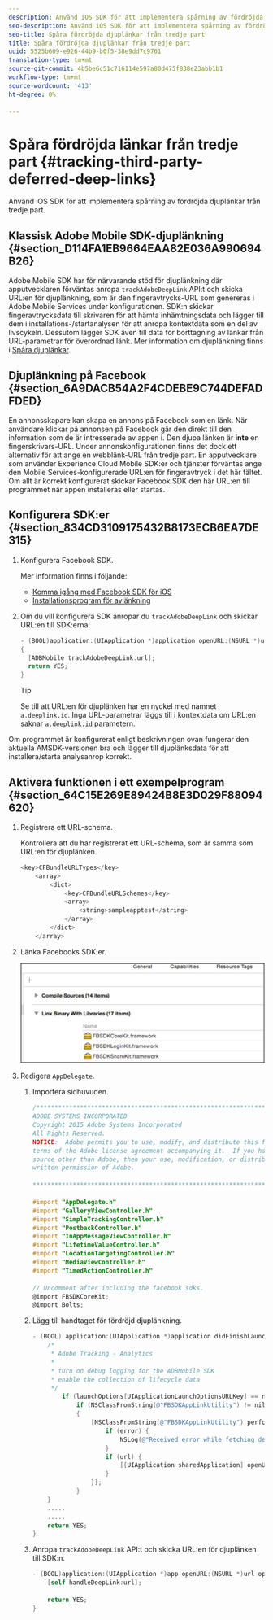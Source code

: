 ```yaml
---
description: Använd iOS SDK för att implementera spårning av fördröjda djuplänkar från tredje part.
seo-description: Använd iOS SDK för att implementera spårning av fördröjda djuplänkar från tredje part.
seo-title: Spåra fördröjda djuplänkar från tredje part
title: Spåra fördröjda djuplänkar från tredje part
uuid: 5525b609-e926-44b9-b0f5-38e9dd7c9761
translation-type: tm+mt
source-git-commit: 4b5be6c51c716114e597a80d475f838e23abb1b1
workflow-type: tm+mt
source-wordcount: '413'
ht-degree: 0%

---
```



# Spåra fördröjda länkar från tredje part {#tracking-third-party-deferred-deep-links}

Använd iOS SDK för att implementera spårning av fördröjda djuplänkar från tredje part.

## Klassisk Adobe Mobile SDK-djuplänkning {#section_D114FA1EB9664EAA82E036A990694B26}

Adobe Mobile SDK har för närvarande stöd för djuplänkning där apputvecklaren förväntas anropa `trackAdobeDeepLink` API:t och skicka URL:en för djuplänkning, som är den fingeravtrycks-URL som genereras i Adobe Mobile Services under konfigurationen. SDK:n skickar fingeravtrycksdata till skrivaren för att hämta inhämtningsdata och lägger till dem i installations-/startanalysen för att anropa kontextdata som en del av livscykeln. Dessutom lägger SDK även till data för borttagning av länkar från URL-parametrar för överordnad länk. Mer information om djuplänkning finns i [Spåra djuplänkar](/help/ios/acquisition-main/tracking-deep-links/tracking-deep-links.md).

## Djuplänkning på Facebook {#section_6A9DACB54A2F4CDEBE9C744DEFADFDED}

En annonsskapare kan skapa en annons på Facebook som en länk. När användare klickar på annonsen på Facebook går den direkt till den information som de är intresserade av appen i. Den djupa länken är **inte** en fingerskrivars-URL. Under annonskonfigurationen finns det dock ett alternativ för att ange en webblänk-URL från tredje part. En apputvecklare som använder Experience Cloud Mobile SDK:er och tjänster förväntas ange den Mobile Services-konfigurerade URL:en för fingeravtryck i det här fältet. Om allt är korrekt konfigurerat skickar Facebook SDK den här URL:en till programmet när appen installeras eller startas.

## Konfigurera SDK:er {#section_834CD3109175432B8173ECB6EA7DE315}

1. Konfigurera Facebook SDK.

   Mer information finns i följande:

   * [Komma igång med Facebook SDK för iOS](https://developers.facebook.com/docs/ios/getting-started)
   * [Installationsprogram för avlänkning](https://developers.facebook.com/docs/app-ads/deep-linking#os)

1. Om du vill konfigurera SDK anropar du `trackAdobeDeepLink` och skickar URL:en till SDK:erna:

   ```objective-c
   - (BOOL)application:(UIApplication *)application openURL:(NSURL *)url sourceApplication:(NSString *)sourceApplication annotation:(id)annotation 
   { 
     [ADBMobile trackAdobeDeepLink:url]; 
     return YES; 
   }
   ```

   >[!TIP]
   >
   >Se till att URL:en för djuplänken har en nyckel med namnet `a.deeplink.id`. Inga URL-parametrar läggs till i kontextdata om URL:en saknar `a.deeplink.id` parametern.

Om programmet är konfigurerat enligt beskrivningen ovan fungerar den aktuella AMSDK-versionen bra och lägger till djuplänksdata för att installera/starta analysanrop korrekt.

## Aktivera funktionen i ett exempelprogram {#section_64C15E269E89424B8E3D029F88094620}

1. Registrera ett URL-schema.

   Kontrollera att du har registrerat ett URL-schema, som är samma som URL:en för djuplänken.

   ```objective-c
   <key>CFBundleURLTypes</key> 
       <array> 
           <dict> 
               <key>CFBundleURLSchemes</key> 
               <array> 
                   <string>sampleapptest</string> 
               </array> 
           </dict> 
       </array>
   ```

1. Länka Facebooks SDK:er.

   ![Facebook-resurser](assets/link-fb-sdk.jpg)

1. Redigera `AppDelegate`.

   1. Importera sidhuvuden.

      ```objective-c
      /************************************************************************* 
      ADOBE SYSTEMS INCORPORATED 
      Copyright 2015 Adobe Systems Incorporated 
      All Rights Reserved. 
      NOTICE:  Adobe permits you to use, modify, and distribute this file in accordance with the 
      terms of the Adobe license agreement accompanying it.  If you have received this file from a 
      source other than Adobe, then your use, modification, or distribution of it requires the prior 
      written permission of Adobe. 
      
      **************************************************************************/ 
      
      #import "AppDelegate.h" 
      #import "GalleryViewController.h" 
      #import "SimpleTrackingController.h" 
      #import "PostbackController.h" 
      #import "InAppMessageViewController.h" 
      #import "LifetimeValueController.h" 
      #import "LocationTargetingController.h" 
      #import "MediaViewController.h" 
      #import "TimedActionController.h"
      
      // Uncomment after including the facebook sdks. 
      @import FBSDKCoreKit; 
      @import Bolts;
      ```

   1. Lägg till handtaget för fördröjd djuplänkning.

      ```objective-c
      - (BOOL) application:(UIApplication *)application didFinishLaunchingWithOptions:(NSDictionary *)launchOptions { 
          /* 
           * Adobe Tracking - Analytics 
           * 
           * turn on debug logging for the ADBMobile SDK 
           * enable the collection of lifecycle data 
           */ 
              if (launchOptions[UIApplicationLaunchOptionsURLKey] == nil) { 
                  if (NSClassFromString(@"FBSDKAppLinkUtility") != nil) 
                  { 
                      [NSClassFromString(@"FBSDKAppLinkUtility") performSelector:@selector(fetchDeferredAppLink:) withObject:^(NSURL *url, NSError *error) { 
                          if (error) { 
                              NSLog(@"Received error while fetching deferred app link %@", error); 
                          } 
                          if (url) { 
                              [[UIApplication sharedApplication] openURL:url]; 
                          } 
                      }]; 
                  } 
          } 
          ..... 
          ..... 
          return YES; 
      }
      ```

   1. Anropa `trackAdobeDeepLink` API:t och skicka URL:en för djuplänken till SDK:n.

      ```objective-c
      - (BOOL)application:(UIApplication *)app openURL:(NSURL *)url options:(NSDictionary<NSString *, id> *)options { 
          [self handleDeepLink:url]; 
      
          return YES; 
      }
      ```


